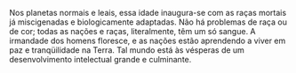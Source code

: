 ﻿Nos planetas normais e leais, essa idade inaugura-se com as raças mortais já miscigenadas e biologicamente adaptadas. Não há problemas de raça ou de cor; todas as nações e raças, literalmente, têm um só sangue. A irmandade dos homens floresce, e as nações estão aprendendo a viver em paz e tranqüilidade na Terra. Tal mundo está às vésperas de um desenvolvimento intelectual grande e culminante.